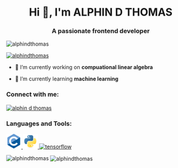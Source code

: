 <h1 align="center">Hi 👋, I'm ALPHIN D THOMAS</h1>
<h3 align="center">A passionate frontend developer</h3>

<p align="left"> <img src="https://komarev.com/ghpvc/?username=alphindthomas&label=Profile%20views&color=0e75b6&style=flat" alt="alphindthomas" /> </p>

<p align="left"> <a href="https://github.com/ryo-ma/github-profile-trophy"><img src="https://github-profile-trophy.vercel.app/?username=alphindthomas" alt="alphindthomas" /></a> </p>

- 🔭 I’m currently working on **compuational linear algebra**

- 🌱 I’m currently learning **machine learning**

<h3 align="left">Connect with me:</h3>
<p align="left">
<a href="https://linkedin.com/in/alphin d thomas" target="blank"><img align="center" src="https://raw.githubusercontent.com/rahuldkjain/github-profile-readme-generator/master/src/images/icons/Social/linked-in-alt.svg" alt="alphin d thomas" height="30" width="40" /></a>
</p>

<h3 align="left">Languages and Tools:</h3>
<p align="left"> <a href="https://www.cprogramming.com/" target="_blank" rel="noreferrer"> <img src="https://raw.githubusercontent.com/devicons/devicon/master/icons/c/c-original.svg" alt="c" width="40" height="40"/> </a> <a href="https://www.python.org" target="_blank" rel="noreferrer"> <img src="https://raw.githubusercontent.com/devicons/devicon/master/icons/python/python-original.svg" alt="python" width="40" height="40"/> </a> <a href="https://www.tensorflow.org" target="_blank" rel="noreferrer"> <img src="https://www.vectorlogo.zone/logos/tensorflow/tensorflow-icon.svg" alt="tensorflow" width="40" height="40"/> </a> </p>

<p><img align="left" src="https://github-readme-stats.vercel.app/api/top-langs?username=alphindthomas&show_icons=true&locale=en&layout=compact" alt="alphindthomas" /></p>

<p>&nbsp;<img align="center" src="https://github-readme-stats.vercel.app/api?username=alphindthomas&show_icons=true&locale=en" alt="alphindthomas" /></p>


